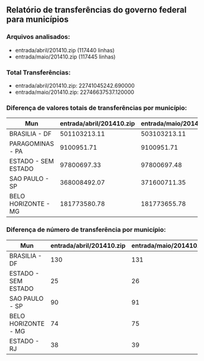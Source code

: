 ## Relatório de transferências do governo federal para municípios
### Arquivos analisados:
* entrada/abril/201410.zip (117440 linhas)
* entrada/maio/201410.zip (117445 linhas)
### Total Transferências:
* entrada/abril/201410.zip: 22741045242.690000
* entrada/maio/201410.zip: 22746637537.120000
### Diferença de valores totais de transferências por município:
| Mun | entrada/abril/201410.zip | entrada/maio/201410.zip | Diff | Percent |
| --- | --- | --- | --- | --- |
| BRASILIA - DF | 501103213.11 | 503103213.11 | 2000000.00 | 0.40 |
| PARAGOMINAS - PA | 9100951.71 | 9100951.71 | 0.00 | 0.00 |
| ESTADO - SEM ESTADO | 97800697.33 | 97800697.48 | 0.15 | 0.00 |
| SAO PAULO - SP | 368008492.07 | 371600711.35 | 3592219.28 | 0.98 |
| BELO HORIZONTE - MG | 181773580.78 | 181773655.78 | 75.00 | 0.00 |
### Diferença de número de transferência por município:
| Mun | entrada/abril/201410.zip | entrada/maio/201410.zip | Diff | Percent |
| --- | --- | --- | --- | --- |
| BRASILIA - DF | 130 | 131 | 1 | 0 |
| ESTADO - SEM ESTADO | 25 | 26 | 1 | 4 |
| SAO PAULO - SP | 90 | 91 | 1 | 1 |
| BELO HORIZONTE - MG | 74 | 75 | 1 | 1 |
| ESTADO - RJ | 38 | 39 | 1 | 2 |
